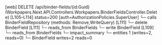 [web] DELETE /api/binder-fields/{id:Guid}  (Workpapers.Next.API.Controllers.Workpapers.BinderFieldsController.Delete)  [L105–L114] status=200 [auth=AuthorizationPolicies.SuperUser]
  └─ calls BinderFieldRepository (methods: Remove,WriteQuery) [L111]
  └─ delete BinderField [L111]
    └─ reads_from BinderFields
  └─ write BinderField [L109]
    └─ reads_from BinderFields
  └─ impact_summary
    └─ entities 1 (writes=2, reads=0)
      └─ BinderField writes=2 reads=0


